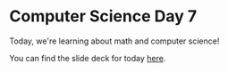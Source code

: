 # Computer Science Day 7

<link href="index.css" rel="stylesheet">

Today, we're learning about math and computer science!

You can find the slide deck for today [here](../presentation-pdfs/day8.pdf).